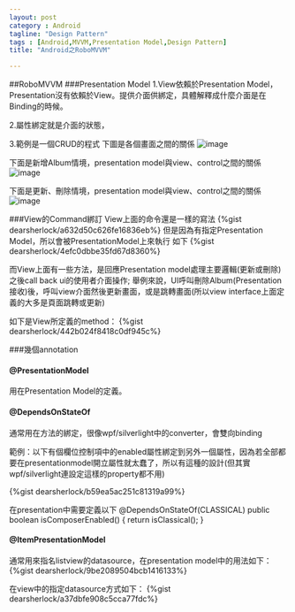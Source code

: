 ```yaml
---
layout: post
category : Android 
tagline: "Design Pattern"
tags : [Android,MVVM,Presentation Model,Design Pattern]
title: "Android之RoboMVVM"

---
```


##RoboMVVM
###Presentation Model
1.View依賴於Presentation Model，Presentation沒有依賴於View。提供介面供綁定，具體解釋成什麼介面是在Binding的時候。

2.屬性綁定就是介面的狀態，

3.範例是一個CRUD的程式
下圖是各個畫面之間的關係
![image](https://farm9.staticflickr.com/8588/15268228253_9a9d02f1a5_o.png)

下面是新增Album情境，presentation model與view、control之間的關係
![image](https://farm8.staticflickr.com/7516/15894025321_c4ae69a9b6_o.png)

下面是更新、刪除情境，presentation model與view、control之間的關係
![image](https://farm8.staticflickr.com/7580/15708870340_1cd69f0c1c_o.png)

###View的Command綁訂
View上面的命令還是一樣的寫法
{%gist dearsherlock/a632d50c626fe16836eb%}
但是因為有指定Presentation Model，所以會被PresentationModel上來執行
如下
{%gist dearsherlock/4efc0dbbe35fd67d8360%}

而View上面有一些方法，是回應Presentation model處理主要邏輯(更新或刪除)
之後call back ui的使用者介面操作; 舉例來說，UI呼叫刪除Album(Presentation接收)後，呼叫view介面然後更新畫面，或是跳轉畫面(所以view interface上面定義的大多是頁面跳轉或更新)

如下是View所定義的method：
{%gist dearsherlock/442b024f8418c0df945c%}

###幾個annotation

#### @PresentationModel
用在Presentation Model的定義。

#### @DependsOnStateOf

通常用在方法的綁定，很像wpf/silverlight中的converter，會雙向binding

範例：以下有個欄位控制項中的enabled屬性綁定到另外一個屬性，因為若全部都要在presentationmodel開立屬性就太蠢了，所以有這種的設計(但其實wpf/silverlight連設定這樣的property都不用)

{%gist dearsherlock/b59ea5ac251c81319a99%}

在presentation中需要定義以下
@DependsOnStateOf(CLASSICAL)
    public boolean isComposerEnabled() {
        return isClassical();
    }
    
    
#### @ItemPresentationModel
通常用來指名listview的datasource，在presentation model中的用法如下：
{%gist dearsherlock/9be2089504bcb1416133%}

在view中的指定datasource方式如下：
{%gist dearsherlock/a37dbfe908c5cca77fdc%}
